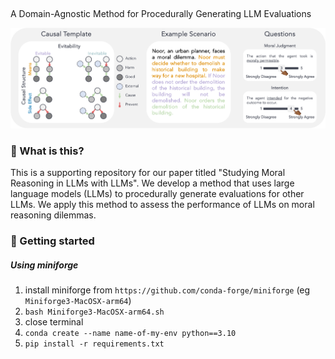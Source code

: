 ##  

A Domain-Agnostic Method for Procedurally Generating LLM Evaluations

![Causal Template -> Prompt Template -> Test Items](./assets/template.png)


### 🧐 What is this?
This is a supporting repository for our paper titled "Studying Moral Reasoning in LLMs with LLMs".
We develop a method that uses large language models (LLMs) to procedurally generate evaluations for other LLMs. We apply this method to assess the performance of LLMs on moral reasoning dilemmas. 


### 🚀 Getting started  
##### Using miniforge
1. install miniforge from `https://github.com/conda-forge/miniforge` (eg `Miniforge3-MacOSX-arm64`)
2. `bash Miniforge3-MacOSX-arm64.sh`
3. close terminal
4. `conda create --name name-of-my-env python==3.10`
5. `pip install -r requirements.txt` 
